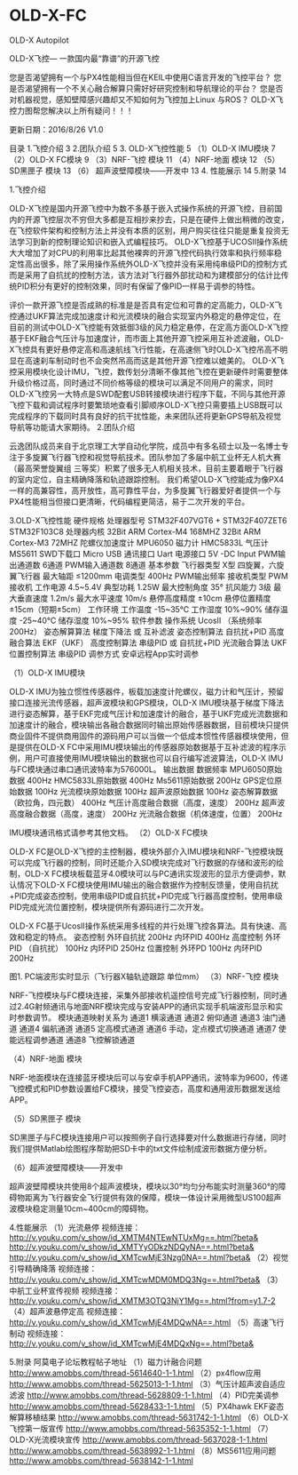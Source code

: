 # OLD-X-FC
OLD-X Autopilot






OLD-X飞控— 一款国内最“靠谱”的开源飞控




您是否渴望拥有一个与PX4性能相当但在KEIL中使用C语言开发的飞控平台？
您是否渴望拥有一个不关心融合解算只需好好研究控制和导航理论的平台？
您是否对机器视觉，感知壁障感兴趣却又不知如何为飞控加上Linux 与ROS？
OLD-X飞控力图帮您解决以上所有疑问！！！

更新日期：2016/8/26  V1.0

目录
1.飞控介绍	3
2.团队介绍	5
3. OLD-X飞控性能	5
（1）OLD-X IMU模块	7
（2）OLD-X FC模块	9
（3）NRF-飞控 模块	11
（4）NRF-地面 模块	12
（5）SD黑匣子 模块	13
（6） 超声波壁障模块——开发中	13
4. 性能展示	14
5.附录	14










1.飞控介绍


OLD-X飞控是国内开源飞控中为数不多基于嵌入式操作系统的开源飞控，目前国内的开源飞控层次不穷但大多都是互相抄来抄去，只是在硬件上做出稍微的改变，在飞控软件架构和控制方法上并没有本质的区别，用户购买往往只能是重复投资无法学习到新的控制理论知识和嵌入式编程技巧。
OLD-X飞控基于UCOSII操作系统大大增加了对CPU的利用率比起其他裸奔的开源飞控代码执行效率和执行频率稳定性高出很多，除了采用操作系统外OLD-X飞控并没有采用纯串级PID的控制方式而是采用了自抗扰的控制方法，该方法对飞行器外部扰动和为建模部分的估计比传统PID积分有更好的控制效果，同时有保留了像PID一样易于调参的特性。

评价一款开源飞控是否成熟的标准是是否具有定位和可靠的定高能力，OLD-X飞控通过UKF算法完成加速度计和光流模块的融合实现室内外稳定的悬停定位，在目前的测试中OLD-X飞控能有效抵御3级的风力稳定悬停，在定高方面OLD-X飞控基于EKF融合气压计与加速度计，而市面上其他开源飞控采用互补滤波融，OLD-X飞控具有更好悬停定高和高速航线飞行性能，在高速侧飞时OLD-X飞控吊高不明显在高速刹车制动时也不会突然吊高而这是其他开源飞控难以媲美的。
OLD-X飞控采用模块化设计IMU，飞控，数传划分清晰不像其他飞控在更新硬件时需要整体升级价格过高，同时通过不同价格等级的模块可以满足不同用户的需求，同时OLD-X飞控另一大特点是SWD配套USB转接模块进行程序下载，不同与其他开源飞控下载和调试程序时要繁琐地查看引脚顺序OLD-X飞控只需要插上USB既可以完成程序的下载同时具有良好的抗干扰性能，未来团队还将更新GPS导航及视觉导航等功能请大家期待。
2.团队介绍

云逸团队成员来自于北京理工大学自动化学院，成员中有多名硕士以及一名博士专注于多旋翼飞行器飞控和视觉导航技术。团队参加了多届中航工业杯无人机大赛（最高荣誉旋翼组 三等奖）积累了很多无人机相关技术，目前主要着眼于飞行器的室内定位，自主精确降落和轨迹跟踪控制。
我们希望OLD-X飞控能成为像PX4一样的高兼容性，高开放性，高可靠性平台，为多旋翼飞行器爱好者提供一个与PX4性能相当但接口更清晰，代码编程更简洁，易于二次开发的平台。

3.OLD-X飞控性能
硬件规格
处理器型号	STM32F407VGT6 + STM32F407ZET6
STM32F103C8
处理器内核	32Bit ARM Cortex-M4 168MHZ
32Bit ARM Cortex-M3 72MHZ
陀螺仪加速度计	MPU6050
磁力计	HMC5833L
气压计	MS5611
SWD下载口	Micro USB
通讯接口	Uart
电源接口	5V -DC Input
PWM输出通道数	6通道
PWM输入通道数	8通道
基本参数
飞行器类型	X型 四旋翼，六旋翼飞行器
最大轴距	≤1200mm
电调类型	400Hz PWM输出频率
接收机类型	PWM接收机
工作电源	4.5~5.4V
典型功耗	1.25W
最大控制角度	35°
抗风能力	3级
最大垂直速度	1.2m/s
最大水平速度	10m/s
悬停高度精度	±10cm
悬停位置精度	±15cm（短期±5cm）
工作环境
工作温度	-15~35℃
工作湿度	10%~90%
储存温度	-25~40℃
储存湿度	10%~95%
软件参数
操作系统	UcosII （系统频率200Hz）
姿态解算算法	梯度下降法 或 互补滤波
姿态控制算法	自抗扰+PID
高度融合算法	EKF（UKF）
高度控制算法	串级PID 或 自抗扰+PID
光流融合算法	UKF
位置控制算法	串级PID
调参方式	安卓远程App实时调参

（1）OLD-X IMU模块


OLD-X IMU为独立惯性传感器件，板载加速度计陀螺仪，磁力计和气压计，预留接口连接光流传感器，超声波模块和GPS模块，OLD-X IMU模块基于梯度下降法进行姿态解算，基于EKF完成气压计和加速度计的融合，基于UKF完成光流数据和加速度计的融合，模块输出各融合数据同时输出原始传感器数据，目前模块只提供商业固件不提供商用固件的源码用户可以当做一个低成本惯性传感器模块使用，但是提供在OLD-X FC中采用IMU模块输出的传感器原始数据基于互补滤波的程序示例，用户可直接使用IMU模块输出的数据也可以自行编写滤波算法，OLD-X IMU与FC模块通过串口通讯波特率为576000L。
输出数据	数据频率
MPU6050原始数据	400Hz
HMC5833L原始数据	400Hz
Ms5611原始数据	200Hz
GPS定位原始数据	100Hz
光流模块原始数据	100Hz
超声波原始数据	100Hz
姿态解算数据（欧拉角，四元数）	400Hz
气压计高度融合数据（高度，速度）	200Hz
超声波高度融合数据（高度，速度）	200Hz
光流融合数据（机体速度，位置）	200Hz

IMU模块通讯格式请参考其他文档。
（2）OLD-X FC模块

OLD-X FC是OLD-X飞控的主控制器，模块外部介入IMU模块和NRF-飞控模块既可以完成飞行器的控制，同时还能介入SD模块完成对飞行数据的存储和波形的绘制，OLD-X FC模块板载蓝牙4.0模块可以与PC通讯实现波形的显示方便调参，默认情况下OLD-X FC模块使用IMU输出的融合数据作为控制反馈量，使用自抗扰+PID完成姿态控制，使用串级PID或自抗扰+PID完成飞行器高度控制，使用串级PID完成光流位置控制，模块提供所有源码进行二次开发。

OLD-X FC基于UcosII操作系统采用多线程的并行处理飞控各算法。具有快速、高效和稳定的特点。
姿态控制
外环自抗扰	200Hz
内环PID	400Hz
高度控制
外环PID （自抗扰）	100Hz
内环PID	250Hz
位置控制
外环PD	100Hz
内环PID	200Hz



图1. PC端波形实时显示（飞行器X轴轨迹跟踪 单位mm）
（3）NRF-飞控 模块


NRF-飞控模块与FC模块连接，采集外部接收机遥控信号完成飞行器控制，同时通过2.4G射频通讯与地面NRF模块完成与安装APP的通讯实现手机端波形显示和实时参数调节。
模块通道映射关系为
通道1	横滚通道
通道2	俯仰通道
通道3	油门通道
通道4	偏航通道
通道5	定高模式通道
通道6	手动，定点模式切换通道
通道7	使能远程调参通道
通道8	飞控解锁通道


（4）NRF-地面 模块

NRF-地面模块在连接蓝牙模块后可以与安卓手机APP通讯，波特率为9600，传递飞控模式和PID参数设置给FC模块，接受飞控姿态，高度和通用波形数据发送给APP。










（5）SD黑匣子 模块

SD黑匣子与FC模块连接用户可以按照例子自行选择要对什么数据进行存储，同时我们提供Matlab绘图程序帮助把SD卡中的txt文件绘制成波形数据方便分析。


（6）超声波壁障模块——开发中

超声波壁障模块共使用8个超声波模块，模块以30°均匀分布能实时测量360°的障碍物距离为飞行器安全飞行提供有效的保障，模块一体设计采用微型US100超声波模块稳定测量10cm~400cm的障碍物。

4.性能展示
（1）光流悬停
视频连接：
http://v.youku.com/v_show/id_XMTM4NTEwNTUxMg==.html?beta&
http://v.youku.com/v_show/id_XMTYyODkzNDQyNA==.html?beta&
http://v.youku.com/v_show/id_XMTcwMjE3Nzg0NA==.html?beta&
（2）视觉引导精确降落
视频连接：
http://v.youku.com/v_show/id_XMTcwMDM0MDQ3Ng==.html?beta&
（3）中航工业杯宣传视频
视频连接：
http://v.youku.com/v_show/id_XMTM3OTQ3NjY1Mg==.html?from=y1.7-2
（4）超声波悬停定高
视频连接：
http://v.youku.com/v_show/id_XMTcwMjE4MDQwNA==.html
（5）高速飞行制动
视频连接：
http://v.youku.com/v_show/id_XMTcwMjE4MDQxNg==.html?beta&


5.附录
阿莫电子论坛教程帖子地址
（1）磁力计融合问题
http://www.amobbs.com/thread-5614640-1-1.html
（2）px4flow应用
http://www.amobbs.com/thread-5625013-1-1.html
（3）气压计超声波自适应滤波
http://www.amobbs.com/thread-5628809-1-1.html
（4）PID完美调参
http://www.amobbs.com/thread-5628433-1-1.html
（5）PX4hawk  EKF姿态解算移植结果
http://www.amobbs.com/thread-5631742-1-1.html
（6）OLD-X飞控第一版宣传
http://www.amobbs.com/thread-5635352-1-1.html
（7）OLD-X光流模块宣传
http://www.amobbs.com/thread-5637028-1-1.html
http://www.amobbs.com/thread-5638992-1-1.html
（8）MS5611应用问题
http://www.amobbs.com/thread-5638142-1-1.html

